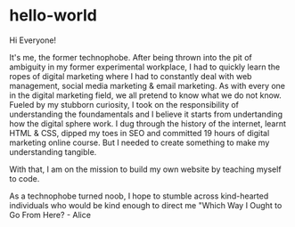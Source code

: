 # hello-world

Hi Everyone! 

It's me, the former technophobe. 
After being thrown into the pit of ambiguity in my former experimental workplace, 
I had to quickly learn the ropes of digital marketing where I had to constantly deal with web management, social media marketing & email marketing. 
As with every one in the digital marketing field, we all pretend to know what we do not know.
Fueled by my stubborn curiosity, I took on the responsibility of understanding the foundamentals and I believe it starts from undertanding how the digital sphere work. 
I dug through the history of the internet, learnt HTML & CSS, dipped my toes in SEO and committed 19 hours of digital marketing online course. 
But I needed to create something to make my understanding tangible. 

With that, I am on the mission to build my own website by teaching myself to code. 

As a technophobe turned noob, I hope to stumble across kind-hearted individuals who would be kind enough to direct me 
"Which Way I Ought to Go From Here? - Alice 

